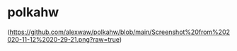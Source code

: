 # polkahw
(https://github.com/alexwaw/polkahw/blob/main/Screenshot%20from%202020-11-12%2020-29-21.png?raw=true)
